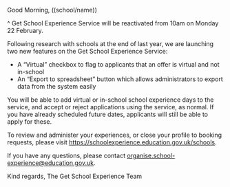 Good Morning, ((school/name))

^ Get School Experience Service will be reactivated from 10am on Monday 22 February.

Following research with schools at the end of last year, we are launching two new features on the Get School Experience Service:

* A “Virtual” checkbox to flag to applicants that an offer is virtual and not in-school
* An “Export to spreadsheet” button which allows administrators to export data from the system easily

You will be able to add virtual or in-school school experience days to the service, and accept or reject applications using the service, as normal. If you have already scheduled future dates, applicants will still be able to apply for these.

To review and administer your experiences, or close your profile to booking requests, please visit https://schoolexperience.education.gov.uk/schools.

If you have any questions, please contact organise.school-experience@education.gov.uk.

Kind regards,
The Get School Experience Team